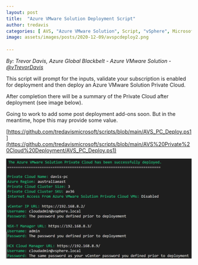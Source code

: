 ```yaml
---
layout: post
title:  "Azure VMware Solution Deployment Script"
author: tredavis
categories: [ AVS, "Azure VMware Solution", Script, "vSphere", Microsoft, Azure, Lab]
image: assets/images/posts/2020-12-09/avspcdeploy2.png

---
```


*By: Trevor Davis, Azure Global Blackbelt - Azure VMware Solution - [@vTrevorDavis](https://twitter.com/vtrevordavis)*

This script will prompt for the inputs, validate your subscription is enabled for deployment and then deploy an Azure VMware Solution Private Cloud.  

After completion there will be a summary of the Private Cloud after deployment (see image below).

Going to work to add some post deployment add-ons soon.  But in the meantime, hope this may provide some value.

[https://github.com/tredavismicrosoft/scripts/blob/main/AVS_PC_Deploy.ps1](https://github.com/tredavismicrosoft/scripts/blob/main/AVS%20Private%20Cloud%20Deployment/AVS_PC_Deploy.ps1)

![Output](/assets/images/posts/2020-12-09/avspcdeploy2.png)
